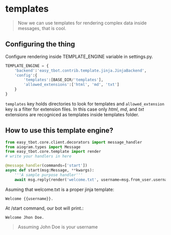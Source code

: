 # templates

> Now we can use  templates for rendering complex data inside messages, that is cool.

## Configuring the thing

Configure rendering inside TEMPLATE_ENGINE variable in settings.py.

```python
TEMPLATE_ENGINE = {
    'backend':'easy_tbot.contrib.template.jinja.JinjaBackend',
    'config':{
        'templates':[BASE_DIR/'templates'],
        'allowed_extensions':['html', 'md', 'txt']
    }
}
```

`templates` key holds directories to look for templates and `allowed_extension` key is a filter for extension files. In this case only *html*, *md*, and *txt* extensions are recogniced as templates inside templates folder.

## How to use this template engine?

```python
from easy_tbot.core.client.decorators import message_handler
from aiogram.types import Message
from easy_tbot.core.template import render
# write your handlers in here

@message_handler(commands=['start'])
async def start(msg:Message, **kwargs):
    '''A sample purpose handler'''
    await msg.reply(render('welcome.txt', username=msg.from_user.username))
```

Asuming that welcome.txt is a proper jinja template:

```jinja
Welcome {{username}}.
```

At /start command, our bot will print.:

```text
Welcome Jhon Doe.
```
> Assuming John Doe is your username
